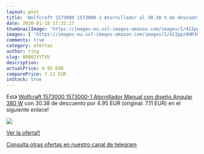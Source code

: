 ```yaml
---
layout: post
title: 'Wolfcraft 1573000 1573000-1 Atornillador al 30.38 % de descuento'
date: 2020-01-18 17:32:17
thumbnailImage: 'https://images-eu.ssl-images-amazon.com/images/I/41Ippz9HR3L._SL200_.jpg'
images: [ 'https://images-eu.ssl-images-amazon.com/images/I/41Ippz9HR3L._SL200_.jpg' ]
comments: true
category: ofertas
author: ring
slug: B0002YYTVU
description:
actualPrice: 4.95 EUR
comparePrice: 7.11 EUR
inStock: true
---
```


Está [Wolfcraft 1573000 1573000-1 Atornillador Manual con diseño Angular  380 W](https://www.amazon.com/dp/B0002YYTVU/?tag=redken08-20) con 30.38 de descuento por 4.95 EUR (original: 7.11 EUR) en el siguiente enlace!

[![](https://images-eu.ssl-images-amazon.com/images/I/41Ippz9HR3L._SL200_.jpg)](https://www.amazon.com/dp/B0002YYTVU/?tag=redken08-20)

[Ver la oferta!!](https://www.amazon.com/dp/B0002YYTVU/?tag=redken08-20)

[Consulta otras ofertas en nuestro canal de telegram](https://t.me/s/ofertas25)
